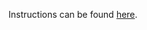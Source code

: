 Instructions can be found [here](https://devops-lecture.as-code.link/tutorials/spin-up-virtual-mcachine-locally#solution-qemu).
